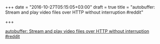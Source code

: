 +++
date = "2016-10-27T05:15:05+03:00"
draft = true
title = "autobuffer: Stream and play video files over HTTP without interruption  #reddit"

+++

<p><a href="https://t.co/LK1SlLMLsU">autobuffer: Stream and play video files over HTTP without interruption  #reddit</a></p>
